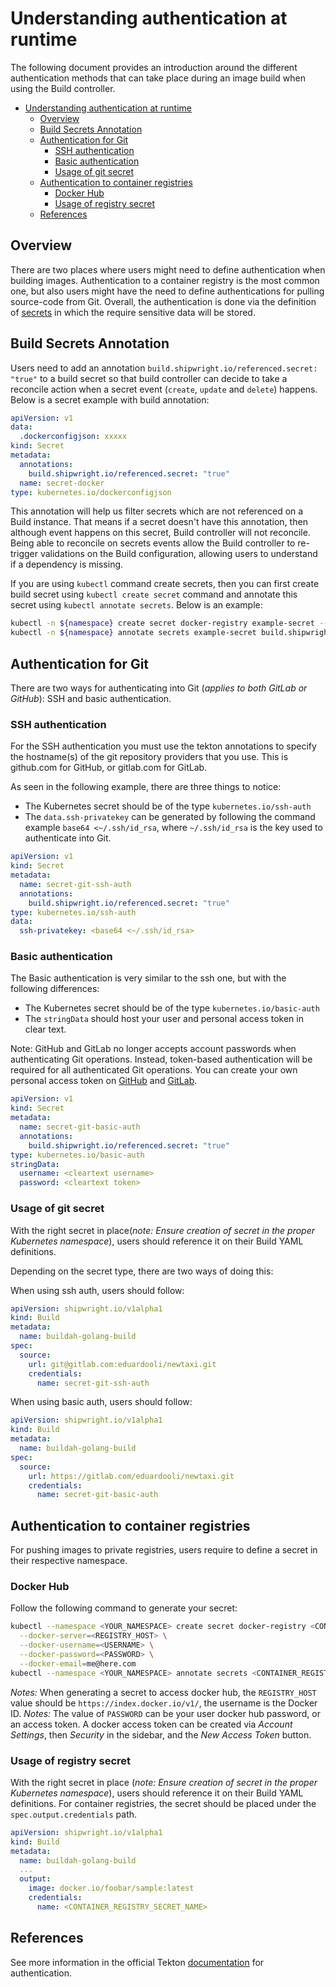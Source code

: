 <!--
Copyright The Shipwright Contributors

SPDX-License-Identifier: Apache-2.0
-->

# Understanding authentication at runtime

The following document provides an introduction around the different authentication methods that can take place during an image build when using the Build controller.

- [Understanding authentication at runtime](#understanding-authentication-at-runtime)
  - [Overview](#overview)
  - [Build Secrets Annotation](#build-secrets-annotation)
  - [Authentication for Git](#authentication-for-git)
    - [SSH authentication](#ssh-authentication)
    - [Basic authentication](#basic-authentication)
    - [Usage of git secret](#usage-of-git-secret)
  - [Authentication to container registries](#authentication-to-container-registries)
    - [Docker Hub](#docker-hub)
    - [Usage of registry secret](#usage-of-registry-secret)
  - [References](#references)

## Overview

There are two places where users might need to define authentication when building images. Authentication to a container registry is the most common one, but also users might have the need to define authentications for pulling source-code from Git. Overall, the authentication is done via the definition of [secrets](https://kubernetes.io/docs/concepts/configuration/secret/) in which the require sensitive data will be stored.

## Build Secrets Annotation

Users need to add an annotation `build.shipwright.io/referenced.secret: "true"` to a build secret so that build controller can decide to take a reconcile action when a secret event (`create`, `update` and `delete`) happens. Below is a secret example with build annotation:

```yaml
apiVersion: v1
data:
  .dockerconfigjson: xxxxx
kind: Secret
metadata:
  annotations:
    build.shipwright.io/referenced.secret: "true"
  name: secret-docker
type: kubernetes.io/dockerconfigjson
```

This annotation will help us filter secrets which are not referenced on a Build instance. That means if a secret doesn't have this annotation, then although event happens on this secret, Build controller will not reconcile. Being able to reconcile on secrets events allow the Build controller to re-trigger validations on the Build configuration, allowing users to understand if a dependency is missing.

If you are using `kubectl` command create secrets, then you can first create build secret using `kubectl create secret` command and annotate this secret using `kubectl annotate secrets`. Below is an example:

```sh
kubectl -n ${namespace} create secret docker-registry example-secret --docker-server=${docker-server} --docker-username="${username}" --docker-password="${password}" --docker-email=me@here.com
kubectl -n ${namespace} annotate secrets example-secret build.shipwright.io/referenced.secret='true'
```

## Authentication for Git

There are two ways for authenticating into Git (_applies to both GitLab or GitHub_): SSH and basic authentication.

### SSH authentication

For the SSH authentication you must use the tekton annotations to specify the hostname(s) of the git repository providers that you use. This is github.com for GitHub, or gitlab.com for GitLab.

As seen in the following example, there are three things to notice:

- The Kubernetes secret should be of the type `kubernetes.io/ssh-auth`
- The `data.ssh-privatekey` can be generated by following the command example `base64 <~/.ssh/id_rsa`, where `~/.ssh/id_rsa` is the key used to authenticate into Git.

```yaml
apiVersion: v1
kind: Secret
metadata:
  name: secret-git-ssh-auth
  annotations:
    build.shipwright.io/referenced.secret: "true"
type: kubernetes.io/ssh-auth
data:
  ssh-privatekey: <base64 <~/.ssh/id_rsa>
```

### Basic authentication

The Basic authentication is very similar to the ssh one, but with the following differences:

- The Kubernetes secret should be of the type `kubernetes.io/basic-auth`
- The `stringData` should host your user and personal access token in clear text.

Note: GitHub and GitLab no longer accepts account passwords when authenticating Git operations.
Instead, token-based authentication will be required for all authenticated Git operations. You can create your own personal access token on [GitHub](https://docs.github.com/en/authentication/keeping-your-account-and-data-secure/creating-a-personal-access-token) and [GitLab](https://docs.gitlab.com/ee/user/profile/personal_access_tokens.html).

```yaml
apiVersion: v1
kind: Secret
metadata:
  name: secret-git-basic-auth
  annotations:
    build.shipwright.io/referenced.secret: "true"
type: kubernetes.io/basic-auth
stringData:
  username: <cleartext username>
  password: <cleartext token>
```

### Usage of git secret

With the right secret in place(_note: Ensure creation of secret in the proper Kubernetes namespace_), users should reference it on their Build YAML definitions.

Depending on the secret type, there are two ways of doing this:

When using ssh auth, users should follow:

```yaml
apiVersion: shipwright.io/v1alpha1
kind: Build
metadata:
  name: buildah-golang-build
spec:
  source:
    url: git@gitlab.com:eduardooli/newtaxi.git
    credentials:
      name: secret-git-ssh-auth
```

When using basic auth, users should follow:

```yaml
apiVersion: shipwright.io/v1alpha1
kind: Build
metadata:
  name: buildah-golang-build
spec:
  source:
    url: https://gitlab.com/eduardooli/newtaxi.git
    credentials:
      name: secret-git-basic-auth
```

## Authentication to container registries

For pushing images to private registries, users require to define a secret in their respective namespace.

### Docker Hub

Follow the following command to generate your secret:

```sh
kubectl --namespace <YOUR_NAMESPACE> create secret docker-registry <CONTAINER_REGISTRY_SECRET_NAME> \
  --docker-server=<REGISTRY_HOST> \
  --docker-username=<USERNAME> \
  --docker-password=<PASSWORD> \
  --docker-email=me@here.com
kubectl --namespace <YOUR_NAMESPACE> annotate secrets <CONTAINER_REGISTRY_SECRET_NAME> build.shipwright.io/referenced.secret='true'
```

_Notes:_ When generating a secret to access docker hub, the `REGISTRY_HOST` value should be `https://index.docker.io/v1/`, the username is the Docker ID.
_Notes:_ The value of `PASSWORD` can be your user docker hub password, or an access token. A docker access token can be created via _Account Settings_, then _Security_ in the sidebar, and the _New Access Token_ button.

### Usage of registry secret

With the right secret in place (_note: Ensure creation of secret in the proper Kubernetes namespace_), users should reference it on their Build YAML definitions.
For container registries, the secret should be placed under the `spec.output.credentials` path.

```yaml
apiVersion: shipwright.io/v1alpha1
kind: Build
metadata:
  name: buildah-golang-build
  ...
  output:
    image: docker.io/foobar/sample:latest
    credentials:
      name: <CONTAINER_REGISTRY_SECRET_NAME>
```

## References

See more information in the official Tekton [documentation](https://github.com/tektoncd/pipeline/blob/main/docs/auth.md#configuring-ssh-auth-authentication-for-git) for authentication.
